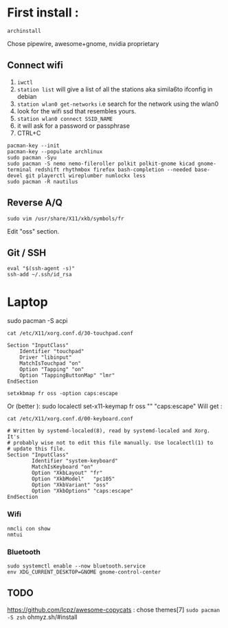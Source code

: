 # First install :

`archinstall`

Chose pipewire, awesome+gnome, nvidia proprietary

## Connect wifi

1. `iwctl`
2. `station list` will give a list of all the stations aka simila6to ifconfig in debian
3. `station wlan0 get-networks` i.e search for the network using the wlan0
4. look for the wifi ssd that resembles yours. 
5. `station wlan0 connect SSID_NAME`
6. it will ask for a password or passphrase 
7. CTRL+C 

```
pacman-key --init
pacman-key --populate archlinux
sudo pacman -Syu
sudo pacman -S nemo nemo-fileroller polkit polkit-gnome kicad gnome-terminal redshift rhythmbox firefox bash-completion --needed base-devel git playerctl wireplumber numlockx less
sudo pacman -R nautilus
```

## Reverse A/Q

    sudo vim /usr/share/X11/xkb/symbols/fr

Edit "oss" section.

## Git / SSH

```
eval "$(ssh-agent -s)"
ssh-add ~/.ssh/id_rsa
```

# Laptop

sudo pacman -S acpi

    cat /etc/X11/xorg.conf.d/30-touchpad.conf
    
```
Section "InputClass"
    Identifier "touchpad"
    Driver "libinput"
    MatchIsTouchpad "on"
    Option "Tapping" "on"
    Option "TappingButtonMap" "lmr"
EndSection
```

    setxkbmap fr oss -option caps:escape
Or (better ): 
    sudo localectl set-x11-keymap fr oss "" "caps:escape"
Will get :

    cat /etc/X11/xorg.conf.d/00-keyboard.conf
    
```
# Written by systemd-localed(8), read by systemd-localed and Xorg. It's
# probably wise not to edit this file manually. Use localectl(1) to
# update this file.
Section "InputClass"
        Identifier "system-keyboard"
        MatchIsKeyboard "on"
        Option "XkbLayout" "fr"
        Option "XkbModel"   "pc105"
        Option "XkbVariant" "oss"
        Option "XkbOptions" "caps:escape"
EndSection
```

### Wifi

```
nmcli con show
nmtui
```

### Bluetooth

```
sudo systemctl enable --now bluetooth.service
env XDG_CURRENT_DESKTOP=GNOME gnome-control-center
```

## TODO 
https://github.com/lcpz/awesome-copycats : chose themes[7]
`sudo pacman -S zsh`
ohmyz.sh/#install

